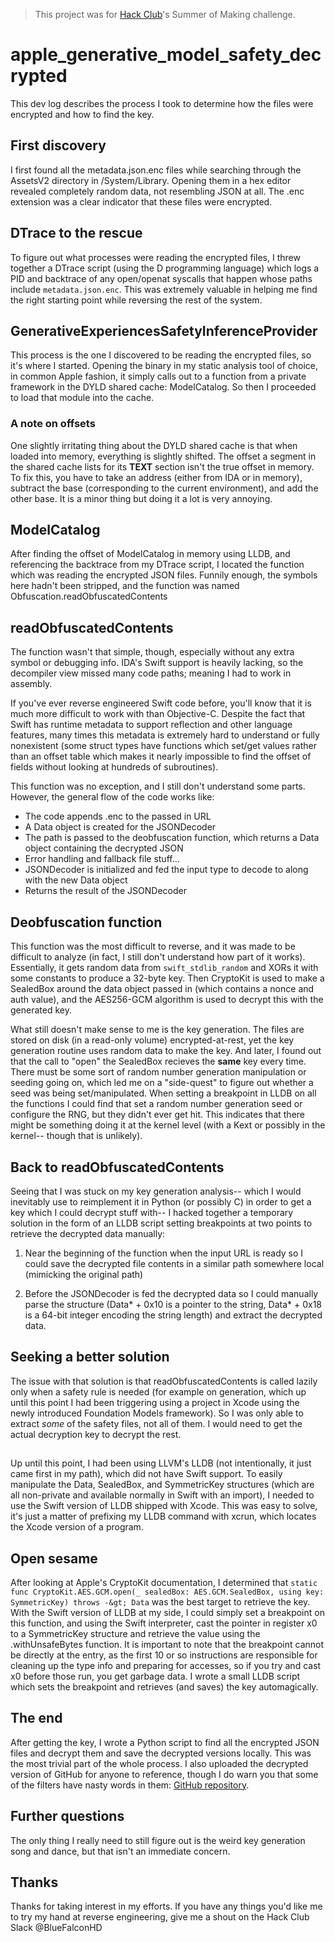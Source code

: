 > This project was for [Hack Club](https://hackclub.com)'s Summer of Making challenge.

# apple_generative_model_safety_decrypted

This dev log describes the process I took to determine how the files were encrypted and how to find the key.

## First discovery

I first found all the metadata.json.enc files while searching through the AssetsV2 directory in /System/Library. Opening them in a hex editor revealed completely random data, not resembling JSON at all. The .enc extension was a clear indicator that these files were encrypted. 

## DTrace to the rescue

To figure out what processes were reading the encrypted files, I threw together a DTrace script (using the D programming language) which logs a PID and backtrace of any open/openat syscalls that happen whose paths include `metadata.json.enc`. This was extremely valuable in helping me find the right starting point while reversing the rest of the system. 

## GenerativeExperiencesSafetyInferenceProvider

This process is the one I discovered to be reading the encrypted files, so it's where I started. Opening the binary in my static analysis tool of choice, in common Apple fashion, it simply calls out to a function from a private framework in the DYLD shared cache: ModelCatalog. So then I proceeded to load that module into the cache.

### A note on offsets

One slightly irritating thing about the DYLD shared cache is that when loaded into memory, everything is slightly shifted. The offset a segment in the shared cache lists for its __TEXT__ section isn't the true offset in memory. To fix this, you have to take an address (either from IDA or in memory), subtract the base (corresponding to the current environment), and add the other base. It is a minor thing but doing it a lot is very annoying.

## ModelCatalog

After finding the offset of ModelCatalog in memory using LLDB, and referencing the backtrace from my DTrace script, I located the function which was reading the encrypted JSON files. Funnily enough, the symbols here hadn't been stripped, and the function was named Obfuscation.readObfuscatedContents

## readObfuscatedContents

The function wasn't that simple, though, especially without any extra symbol or debugging info. IDA's Swift support is heavily lacking, so the decompiler view missed many code paths; meaning I had to work in assembly.

If you've ever reverse engineered Swift code before, you'll know that it is much more difficult to work with than Objective-C. Despite the fact that Swift has runtime metadata to support reflection and other language features, many times this metadata is extremely hard to understand or fully nonexistent (some struct types have functions which set/get values rather than an offset table which makes it nearly impossible to find the offset of fields without looking at hundreds of subroutines).

This function was no exception, and I still don't understand some parts. However, the general flow of the code works like:

- The code appends .enc to the passed in URL
- A Data object is created for the JSONDecoder
- The path is passed to the deobfuscation
   function, which returns a Data object 
   containing the decrypted JSON
- Error handling and fallback file stuff...
- JSONDecoder is initialized and fed
   the input type to decode to along 
   with the new Data object
- Returns the result of the JSONDecoder

## Deobfuscation function

This function was the most difficult to reverse, and it was made to be difficult to analyze (in fact, I still don't understand how part of it works). Essentially, it gets random data from `swift_stdlib_random` and XORs it with some constants to produce a 32-byte key. Then CryptoKit is used to make a SealedBox around the data object passed in (which contains a nonce and auth value), and the AES256-GCM algorithm is used to decrypt this with the generated key.

What still doesn't make sense to me is the key generation. The files are stored on disk (in a read-only volume) encrypted-at-rest, yet the key generation routine uses random data to make the key. And later, I found out that the call to "open" the SealedBox recieves the **same** key every time. There must be some sort of random number generation manipulation or seeding going on, which led me on a "side-quest" to figure out whether a seed was being set/manipulated. When setting a breakpoint in LLDB on all the functions I could find that set a random number generation seed or configure the RNG, but they didn't ever get hit. This indicates that there might be something doing it at the kernel level (with a Kext or possibly in the kernel-- though that is unlikely).

## Back to readObfuscatedContents

Seeing that I was stuck on my key generation analysis-- which I would inevitably use to reimplement it in Python (or possibly C) in order to get a key which I could decrypt stuff with-- I hacked together a temporary solution in the form of an LLDB script setting breakpoints at two points to retrieve the decrypted data manually:

1. Near the beginning of the function when the input URL is ready so I could save the decrypted file contents in a similar path somewhere local (mimicking the original path)

2. Before the JSONDecoder is fed the decrypted data so I could manually parse the structure (Data* + 0x10 is a pointer to the string, Data* + 0x18 is a 64-bit integer encoding the string length) and extract the decrypted data.

## Seeking a better solution

The issue with that solution is that readObfuscatedContents is called lazily only when a safety rule is needed (for example on generation, which up until this point I had been triggering using a project in Xcode using the newly introduced Foundation Models framework). So I was only able to extract *some* of the safety files, not all of them. I would need to get the actual decryption key to decrypt the rest.

## 

Up until this point, I had been using LLVM's LLDB (not intentionally, it just came first in my path), which did not have Swift support. To easily manipulate the Data, SealedBox, and SymmetricKey structures (which are all non-private and available normally in Swift with an import), I needed to use the Swift version of LLDB shipped with Xcode. This was easy to solve, it's just a matter of prefixing my LLDB command with xcrun, which locates the Xcode version of a program.

## Open sesame

After looking at Apple's CryptoKit documentation, I determined that `static func CryptoKit.AES.GCM.open(_ sealedBox: AES.GCM.SealedBox, using key: SymmetricKey) throws -&gt; Data` was the best target to retrieve the key. With the Swift version of LLDB at my side, I could simply set a breakpoint on this function, and using the Swift interpreter, cast the pointer in register x0 to a SymmetricKey structure and retrieve the value using the .withUnsafeBytes function. It is important to note that the breakpoint cannot be directly at the entry, as the first 10 or so instructions are responsible for cleaning up the type info and preparing for accesses, so if you try and cast x0 before those run, you get garbage data. I wrote a small LLDB script which sets the breakpoint and retrieves (and saves) the key automagically.

## The end

After getting the key, I wrote a Python script to find all the encrypted JSON files and decrypt them and save the decrypted versions locally. This was the most trivial part of the whole process. I also uploaded the decrypted version of GitHub for anyone to reference, though I do warn you that some of the filters have nasty words in them: [GitHub repository](https://github.com/BlueFalconHD/apple_generative_model_safety_decrypted).

## Further questions
The only thing I really need to still figure out is the weird key generation song and dance, but that isn't an immediate concern.

## Thanks

Thanks for taking interest in my efforts. If you have any things you'd like me to try my hand at reverse engineering, give me a shout on the Hack Club Slack @BlueFalconHD
